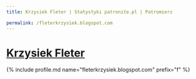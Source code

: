 ```yaml
---
title: Krzysiek Fleter | Statystyki patronite.pl | Patromierz

permalink: /fleterkrzysiek.blogspot.com
---
```


# [Krzysiek Fleter](https://patronite.pl/fleterkrzysiek.blogspot.com)

{% include profile.md name="fleterkrzysiek.blogspot.com" prefix="f" %}
